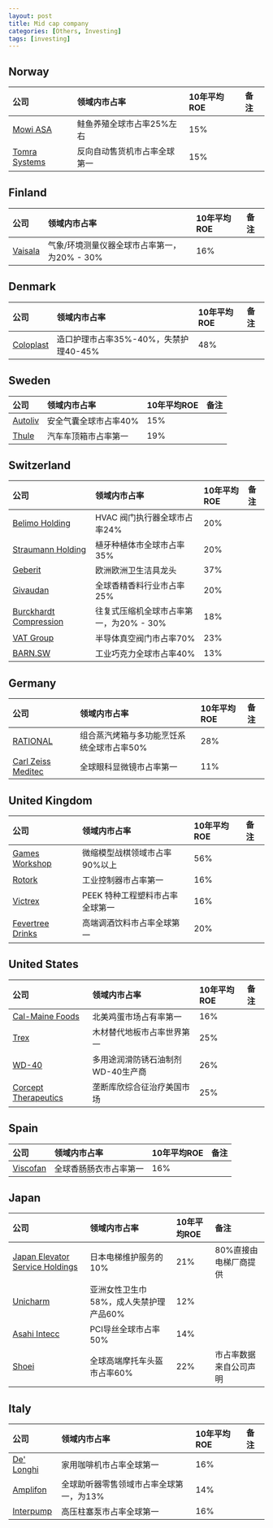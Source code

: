 ```yaml
---
layout: post
title: Mid cap company
categories: [Others, Investing]
tags: [investing]
---
```


## Norway

| 公司                                                      | 领域内市占率                 | 10年平均ROE | 备注 |
| :-------------------------------------------------------- | :--------------------------- | :---------- | :--- |
| [Mowi ASA](https://www.wisesheets.io/pe-ratio/MOWI.OL)    | 鲑鱼养殖全球市占率25%左右    | 15%         |      |
| [Tomra Systems](https://www.wisesheets.io/pe-ratio/TMRAY) | 反向自动售货机市占率全球第一 | 15%         |      |



## Finland

| 公司                                                        | 领域内市占率                                 | 10年平均ROE | 备注 |
| :---------------------------------------------------------- | :------------------------------------------- | :---------- | :--- |
| [Vaisala](https://companiesmarketcap.com/vaisala/pe-ratio/) | 气象/环境测量仪器全球市占率第一，为20% - 30% | 16%         |      |



## Denmark

| 公司                                                         | 领域内市占率                          | 10年平均ROE | 备注 |
| :----------------------------------------------------------- | :------------------------------------ | :---------- | :--- |
| [Coloplast](https://companiesmarketcap.com/coloplast/pe-ratio/) | 造口护理市占率35%-40%，失禁护理40-45% | 48%         |      |

## Sweden

| 公司                                                         | 领域内市占率          | 10年平均ROE | 备注 |
| :----------------------------------------------------------- | :-------------------- | :---------- | :--- |
| [Autoliv](https://www.macrotrends.net/stocks/charts/ALV/autoliv/price-book) | 安全气囊全球市占率40% | 15%         |      |
| [Thule](https://www.wisesheets.io/roe/THULE.ST)              | 汽车车顶箱市占率第一  | 19%         |      |



## Switzerland

| 公司                                                         | 领域内市占率                            | 10年平均ROE | 备注 |
| :----------------------------------------------------------- | :-------------------------------------- | :---------- | :--- |
| [Belimo Holding](https://companiesmarketcap.com/belimo-holding/pe-ratio/) | HVAC 阀门执行器全球市占率24%            | 20%         |      |
| [Straumann Holding](https://www.wisesheets.io/pe-ratio/STMN.SW) | 植牙种植体市全球市占率35%               | 20%         |      |
| [Geberit](https://www.financecharts.com/stocks/GBERF/value/pe-ratio) | 欧洲欧洲卫生洁具龙头                    | 37%         |      |
| [Givaudan](https://companiesmarketcap.com/eur/givaudan/pe-ratio/) | 全球香精香料行业市占率25%               | 20%         |      |
| [Burckhardt Compression](https://companiesmarketcap.com/burckhardt-compression/pe-ratio/) | 往复式压缩机全球市占率第一，为20% - 30% | 18%         |      |
| [VAT Group](https://www.wisesheets.io/pe-ratio/VACN.SW)      | 半导体真空阀门市占率70%                 | 23%         |      |
| [BARN.SW](https://companiesmarketcap.com/barry-callebaut/pe-ratio/) | 工业巧克力全球市占率40%                 | 13%         |      |



## Germany

| 公司                                                         | 领域内市占率                              | 10年平均ROE | 备注 |
| :----------------------------------------------------------- | :---------------------------------------- | :---------- | :--- |
| [RATIONAL](https://companiesmarketcap.com/rational-ag/pe-ratio/) | 组合蒸汽烤箱与多功能烹饪系统全球市占率50% | 28%         |      |
| [Carl Zeiss Meditec](https://companiesmarketcap.com/carl-zeiss-meditec/marketcap/) | 全球眼科显微镜市占率第一                  | 11%         |      |



## United Kingdom

| 公司                                                         | 领域内市占率                    | 10年平均ROE | 备注 |
| :----------------------------------------------------------- | :------------------------------ | :---------- | :--- |
| [Games Workshop](https://www.wisesheets.io/pe-ratio/GAW.L)   | 微缩模型战棋领域市占率90%以上   | 56%         |      |
| [Rotork](https://www.wisesheets.io/pe-ratio/RTOXF)           | 工业控制器市占率第一            | 16%         |      |
| [Victrex](https://companiesmarketcap.com/victrex/pe-ratio/)  | PEEK 特种工程塑料市占率全球第一 | 16%         |      |
| [Fevertree Drinks](https://www.wisesheets.io/pe-ratio/FEVR.L) | 高端调酒饮料市占率全球第一      | 20%         |      |



## United States

| 公司                                                         | 领域内市占率                      | 10年平均ROE | 备注 |
| :----------------------------------------------------------- | :-------------------------------- | :---------- | :--- |
| [Cal-Maine Foods](https://www.macrotrends.net/stocks/charts/CALM/cal-maine-foods/price-book) | 北美鸡蛋市场占有率第一            | 16%         |      |
| [Trex](https://www.macrotrends.net/stocks/charts/TREX/trex/pe-ratio) | 木材替代地板市占率世界第一        | 25%         |      |
| [WD-40](https://www.macrotrends.net/stocks/charts/WDFC/wd-40/pe-ratio) | 多用途润滑防锈石油制剂WD-40生产商 | 26%         |      |
| [Corcept Therapeutics](https://www.macrotrends.net/stocks/charts/CORT/corcept-therapeutics/pe-ratio) | 垄断库欣综合征治疗美国市场        | 25%         |      |



## Spain

| 公司                                                         | 领域内市占率           | 10年平均ROE | 备注 |
| :----------------------------------------------------------- | :--------------------- | :---------- | :--- |
| [Viscofan](https://companiesmarketcap.com/viscofan/pe-ratio/) | 全球香肠肠衣市占率第一 | 16%         |      |



## Japan

| 公司                                                         | 领域内市占率                           | 10年平均ROE | 备注                   |
| :----------------------------------------------------------- | :------------------------------------- | :---------- | :--------------------- |
| [Japan Elevator Service Holdings](https://www.wisesheets.io/pe-ratio/6544.T) | 日本电梯维护服务的10%                  | 21%         | 80%直接由电梯厂商提供  |
| [Unicharm](https://companiesmarketcap.com/unicharm/pe-ratio/) | 亚洲女性卫生巾58%，成人失禁护理产品60% | 12%         |                        |
| [Asahi Intecc](https://companiesmarketcap.com/asahi-intecc/pe-ratio/) | PCI导丝全球市占率50%                   | 14%         |                        |
| [Shoei](https://companiesmarketcap.com/cad/shoei-co-ltd/pb-ratio/) | 全球高端摩托车头盔市占率60%            | 22%         | 市占率数据来自公司声明 |



## Italy

| 公司                                                         | 领域内市占率                            | 10年平均ROE | 备注 |
| :----------------------------------------------------------- | :-------------------------------------- | :---------- | :--- |
| [De' Longhi](https://www.wisesheets.io/pe-ratio/DLG.MI)      | 家用咖啡机市占率全球第一                | 16%         |      |
| [Amplifon](https://companiesmarketcap.com/eur/amplifon/revenue/) | 全球助听器零售领域市占率全球第一，为13% | 14%         |      |
| [Interpump](https://companiesmarketcap.com/interpump-group/pe-ratio/) | 高压柱塞泵市占率全球第一                | 16%         |      |
